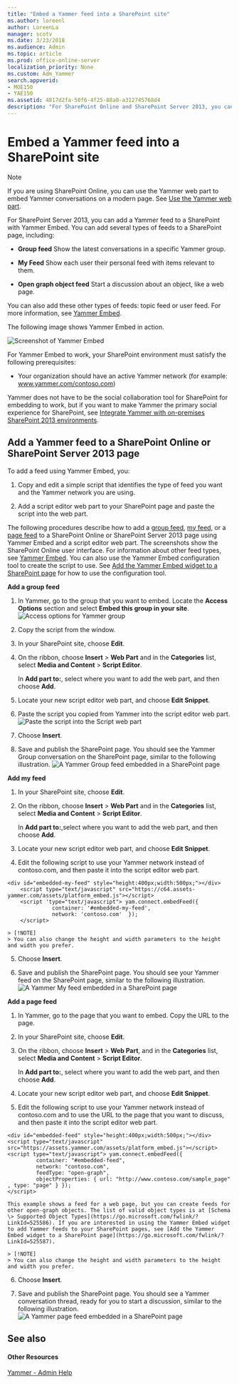 ```yaml
---
title: "Embed a Yammer feed into a SharePoint site"
ms.author: loreenl
author: LoreenLa
manager: scotv
ms.date: 3/23/2018
ms.audience: Admin
ms.topic: article
ms.prod: office-online-server
localization_priority: None
ms.custom: Adm_Yammer
search.appverid:
- MOE150
- YAE150
ms.assetid: 4817d2fa-50f6-4f25-88a0-a312745768d4
description: "For SharePoint Online and SharePoint Server 2013, you can easily add a Yammer feed to a SharePoint with Yammer Embed. Add group, my, or open graph object feeds."
---
```


# Embed a Yammer feed into a SharePoint site

> [!NOTE]
> If you are using SharePoint Online, you can use the Yammer web part to embed Yammer conversations on a modern page. See [Use the Yammer web part](https://support.office.com/article/a53cfa0c-3d09-42c8-a286-1038a81c59da). 
  
For SharePoint Server 2013, you can add a Yammer feed to a SharePoint with Yammer Embed. You can add several types of feeds to a SharePoint page, including:
  
- **Group feed** Show the latest conversations in a specific Yammer group. 
    
- **My Feed** Show each user their personal feed with items relevant to them. 
    
- **Open graph object feed** Start a discussion about an object, like a web page. 
    
You can also add these other types of feeds: topic feed or user feed. For more information, see [Yammer Embed](https://go.microsoft.com/fwlink/?LinkID=524147).
  
The following image shows Yammer Embed in action.
  
![Screenshot of Yammer Embed](/Office365/Admin/media/597a2417-e2d6-4fea-8675-4d91a8be3b57.png)
  
For Yammer Embed to work, your SharePoint environment must satisfy the following prerequisites:
  
- Your organization should have an active Yammer network (for example: www.yammer.com/contoso.com)
    
Yammer does not have to be the social collaboration tool for SharePoint for embedding to work, but if you want to make Yammer the primary social experience for SharePoint, see [Integrate Yammer with on-premises SharePoint 2013 environments](https://go.microsoft.com/fwlink/?LinkID=524180).
  
## Add a Yammer feed to a SharePoint Online or SharePoint Server 2013 page
<a name="AddFeed"> </a>

To add a feed using Yammer Embed, you:
  
1. Copy and edit a simple script that identifies the type of feed you want and the Yammer network you are using.
    
2. Add a script editor web part to your SharePoint page and paste the script into the web part.
    
The following procedures describe how to add a [group feed](embed-a-yammer-feed-into-a-sharepoint-site.md#GroupFeed), [my feed](embed-a-yammer-feed-into-a-sharepoint-site.md#MyFeed), or a [page feed](embed-a-yammer-feed-into-a-sharepoint-site.md#Pagefeed) to a SharePoint Online or SharePoint Server 2013 page using Yammer Embed and a script editor web part. The screenshots show the SharePoint Online user interface. For information about other feed types, see [Yammer Embed](https://go.microsoft.com/fwlink/?LinkID=524147). You can also use the Yammer Embed configuration tool to create the script to use. See [Add the Yammer Embed widget to a SharePoint page](https://go.microsoft.com/fwlink/?LinkID=525587) for how to use the configuration tool. 
  
 **Add a group feed**
  
1. In Yammer, go to the group that you want to embed. Locate the **Access Options** section and select **Embed this group in your site**.
    ![Access options for Yammer group](/Office365/Admin/media/a0bdb091-2d21-4041-adaf-bb66da668c64.png)
  
2. Copy the script from the window.
    
3. In your SharePoint site, choose **Edit**.
    
4. On the ribbon, choose **Insert** > **Web Part** and in the **Categories** list, select **Media and Content** > **Script Editor**.
    
    In **Add part to:**, select where you want to add the web part, and then choose **Add**.
    
5. Locate your new script editor web part, and choose **Edit Snippet**.
    
6. Paste the script you copied from Yammer into the script editor web part.
    ![Paste the script into the Script web part](/Office365/Admin/media/f9a3678b-0e05-4a66-ba6a-2f66a2e72495.png)
  
7. Choose **Insert**.
    
8. Save and publish the SharePoint page. You should see the Yammer Group conversation on the SharePoint page, similar to the following illustration.
    ![A Yammer Group feed embedded in a SharePoint page](/Office365/Admin/media/32c47bac-4d75-4364-99b3-f3edc7f9e6a3.png)
  
 **Add my feed**
  
1. In your SharePoint site, choose **Edit**.
    
2. On the ribbon, choose **Insert** > **Web Part** and in the **Categories** list, select **Media and Content** > **Script Editor**.
    
    In **Add part to:**,select where you want to add the web part, and then choose **Add**.
    
3. Locate your new script editor web part, and choose **Edit Snippet**.
    
4. Edit the following script to use your Yammer network instead of contoso.com, and then paste it into the script editor web part.
    
  ```
  <div id="embedded-my-feed" style="height:400px;width:500px;"></div> 
      <script type="text/javascript" src="https://c64.assets-yammer.com/assets/platform_embed.js"></script>
      <script 'type="text/javascript"> yam.connect.embedFeed({  
                container: '#embedded-my-feed',
                network: 'contoso.com'  });
      </script>
  
  ```

    > [!NOTE]
    > You can also change the height and width parameters to the height and width you prefer. 
  
5. Choose **Insert**.
    
6. Save and publish the SharePoint page. You should see your Yammer feed on the SharePoint page, similar to the following illustration.
    ![A Yammer My feed embedded in a SharePoint page](/Office365/Admin/media/4f5e2604-f68b-4c5b-8bfe-dfdb41ce32c9.png)
  
 **Add a page feed**
  
1. In Yammer, go to the page that you want to embed. Copy the URL to the page.
    
2. In your SharePoint site, choose **Edit**.
    
3. On the ribbon, choose **Insert** > **Web Part**, and in the **Categories** list, select **Media and Content** > **Script Editor**.
    
    In **Add part to:**, select where you want to add the web part, and then choose **Add**.
    
4. Locate your new script editor web part, and choose **Edit Snippet**.
    
5. Edit the following script to use your Yammer network instead of contoso.com and to use the URL to the page that you want to discuss, and then paste it into the script editor web part.
    
  ```
  <div id="embedded-feed" style="height:400px;width:500px;"></div> 
  <script type="text/javascript" src="https://assets.yammer.com/assets/platform_embed.js"></script> 
  <script type="text/javascript"> yam.connect.embedFeed({
           container: "#embedded-feed", 
           network: "contoso.com", 
           feedType: "open-graph", 
           objectProperties: { url: "http://www.contoso.com/sample_page" , type: "page" } }); 
  </script>
  
  ```

    This example shows a feed for a web page, but you can create feeds for other open-graph objects. The list of valid object types is at [Schema \> Supported Object Types](https://go.microsoft.com/fwlink/?LinkId=525586). If you are interested in using the Yammer Embed widget to add Yammer feeds to your SharePoint pages, see [Add the Yammer Embed widget to a SharePoint page](https://go.microsoft.com/fwlink/?LinkId=525587).
    
    > [!NOTE]
    > You can also change the height and width parameters to the height and width you prefer. 
  
6. Choose **Insert**.
    
7. Save and publish the SharePoint page. You should see a Yammer conversation thread, ready for you to start a discussion, similar to the following illustration.
    ![A Yammer page feed embedded in a SharePoint page](/Office365/Admin/media/b8697f24-f3f8-4817-8d9d-a39362008fa3.png)
  
## See also
<a name="AddFeed"> </a>

#### Other Resources

[Yammer - Admin Help](https://support.office.com/article/e1464355-1f97-49ac-b2aa-dd320b179dbe)

